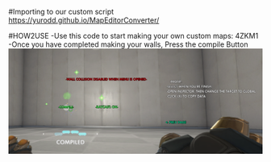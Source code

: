 #Importing to our custom script
 https://yurodd.github.io/MapEditorConverter/

#HOW2USE
-Use this code to start making your own custom maps: 4ZKM1
-Once you have completed making your walls, Press the compile Button
![Image of Yaktocat](https://raw.githubusercontent.com/Yurodd/MapEditorConverter/master/images/image.png)

